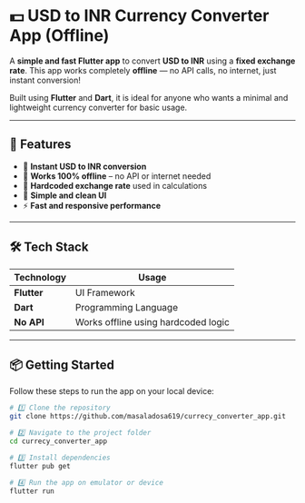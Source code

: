 # 💵 USD to INR Currency Converter App (Offline)

A **simple and fast Flutter app** to convert **USD to INR** using a **fixed exchange rate**. This app works completely **offline** — no API calls, no internet, just instant conversion!

Built using **Flutter** and **Dart**, it is ideal for anyone who wants a minimal and lightweight currency converter for basic usage.

---

## 🚀 Features

- 🔢 **Instant USD to INR conversion**
- 📴 **Works 100% offline** – no API or internet needed
- 🧮 **Hardcoded exchange rate** used in calculations
- 📱 **Simple and clean UI**
- ⚡ **Fast and responsive performance**

---


## 🛠️ Tech Stack

| Technology | Usage |
|------------|--------|
| **Flutter** | UI Framework |
| **Dart** | Programming Language |
| **No API** | Works offline using hardcoded logic |

---

## 📦 Getting Started

Follow these steps to run the app on your local device:

```bash
# 1️⃣ Clone the repository
git clone https://github.com/masaladosa619/currecy_converter_app.git

# 2️⃣ Navigate to the project folder
cd currecy_converter_app

# 3️⃣ Install dependencies
flutter pub get

# 4️⃣ Run the app on emulator or device
flutter run
